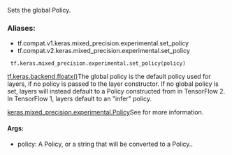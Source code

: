 Sets the global Policy.
### Aliases:
- tf.compat.v1.keras.mixed_precision.experimental.set_policy
- tf.compat.v2.keras.mixed_precision.experimental.set_policy

```
 tf.keras.mixed_precision.experimental.set_policy(policy)
```
[tf.keras.backend.floatx()](https://tensorflow.google.cn/api_docs/python/tf/keras/backend/floatx)The global policy is the default policy used for layers, if no policy is passed to the layer constructor. If no global policy is set, layers will instead default to a Policy constructed from  in TensorFlow 2. In TensorFlow 1, layers default to an "infer" policy.

[keras.mixed_precision.experimental.Policy](https://tensorflow.google.cn/api_docs/python/tf/keras/mixed_precision/experimental/Policy)See  for more information.

#### Args:
- policy: A Policy, or a string that will be converted to a Policy..
